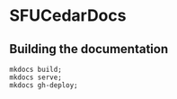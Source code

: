 # SFUCedarDocs

## Building the documentation

```
mkdocs build;
mkdocs serve;
mkdocs gh-deploy;
```
